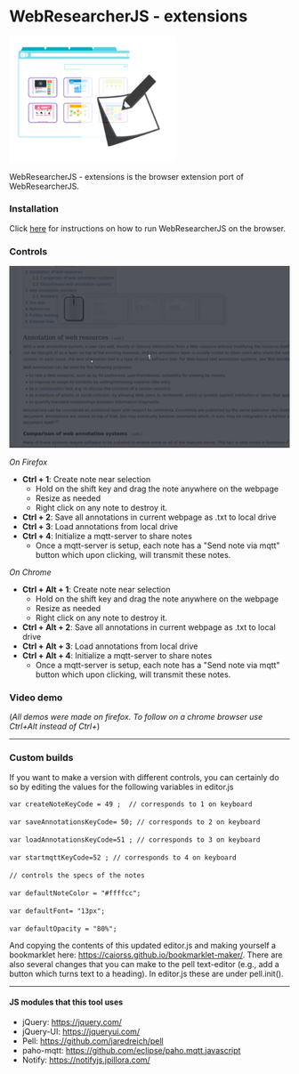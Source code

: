 
#  WebResearcherJS - extensions

<img width=300px src="logo.png">

WebResearcherJS - extensions is the browser extension port of WebResearcherJS.

### Installation
Click [here](https://github.com/makermovement/WebResearcherJS/tree/create-extension/extension) for instructions on how to run WebResearcherJS on the browser.


### Controls 
<img width=650px src="demo.gif">

_On Firefox_
- **Ctrl + 1**: Create note near selection
  - Hold on the shift key and drag the note anywhere on the webpage
  - Resize as needed
  - Right click on any note to destroy it.
- **Ctrl + 2**: Save all annotations in current webpage as .txt to local drive
- **Ctrl + 3**: Load annotations from local drive
- **Ctrl + 4**: Initialize a mqtt-server to share notes
  - Once a mqtt-server is setup, each note has a "Send note via mqtt" button which upon clicking, will transmit these notes.

_On Chrome_
- **Ctrl + Alt + 1**: Create note near selection
  - Hold on the shift key and drag the note anywhere on the webpage
  - Resize as needed
  - Right click on any note to destroy it.
- **Ctrl + Alt + 2**: Save all annotations in current webpage as .txt to local drive
- **Ctrl + Alt + 3**: Load annotations from local drive
- **Ctrl + Alt + 4**: Initialize a mqtt-server to share notes
  - Once a mqtt-server is setup, each note has a "Send note via mqtt" button which upon clicking, will transmit these notes.


### Video demo
(_All demos were made on firefox. To follow on a chrome browser use Ctrl+Alt instead of Ctrl+_)

---

### Custom builds
If you want to make a version with different controls, you can certainly do so by editing the values for the following variables in editor.js

```
var createNoteKeyCode = 49 ;  // corresponds to 1 on keyboard
  
var saveAnnotationsKeyCode= 50; // corresponds to 2 on keyboard
  
var loadAnnotationsKeyCode=51 ; // corresponds to 3 on keyboard
  
var startmqttKeyCode=52 ; // corresponds to 4 on keyboard

// controls the specs of the notes

var defaultNoteColor = "#ffffcc";

var defaultFont= "13px";

var defaultOpacity = "80%";

```

And copying the contents of this updated editor.js and making yourself a bookmarklet here: <https://caiorss.github.io/bookmarklet-maker/>. 
There are also several changes that you can make to the pell text-editor (e.g., add a button which turns text to a heading). In editor.js these are under pell.init().

***

#### JS modules that this tool uses
- jQuery: https://jquery.com/
- jQuery-UI: https://jqueryui.com/
- Pell: https://github.com/jaredreich/pell
- paho-mqtt: https://github.com/eclipse/paho.mqtt.javascript
- Notify: https://notifyjs.jpillora.com/


